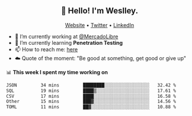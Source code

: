 <h2 align="center">👋 Hello! I'm Weslley.</h2>
<p align="center">
  <a href="http://weslleyneri.com.br">Website</a> •
  <a href="https://twitter.com/Weslley_Neri">Twitter</a> •
  <a href="https://www.linkedin.com/in/weslley-neri-3658908b">LinkedIn</a>
</p>


- 🔭 I’m currently working at [@MercadoLibre](https://github.com/mercadolibre)
- 🌱 I’m currently learning **Penetration Testing**
- 📫 How to reach me: [here](mailto:weslley39@gmail.com)
- ☁️ Quote of the moment: "Be good at something, get good or give up"

📊 **This week I spent my time working on**
<!--START_SECTION:waka-->

```txt
JSON         34 mins         ████████░░░░░░░░░░░░░░░░░   32.42 %
SQL          19 mins         ████▒░░░░░░░░░░░░░░░░░░░░   17.61 %
CSV          17 mins         ████░░░░░░░░░░░░░░░░░░░░░   16.58 %
Other        15 mins         ███▓░░░░░░░░░░░░░░░░░░░░░   14.56 %
TOML         11 mins         ██▓░░░░░░░░░░░░░░░░░░░░░░   10.88 %
```

<!--END_SECTION:waka-->

<!-- Inspired by https://github.com/gruselhaus/gruselhaus -->
